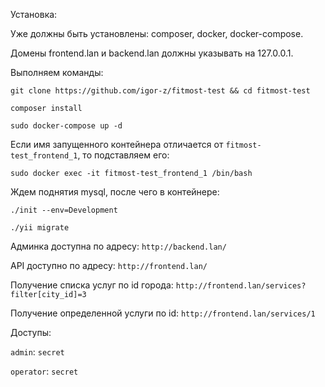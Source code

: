 Установка:

Уже должны быть установлены: composer, docker, docker-compose.

Домены frontend.lan и backend.lan должны указывать на 127.0.0.1.

Выполняем команды:

`git clone https://github.com/igor-z/fitmost-test && cd fitmost-test`

`composer install`

`sudo docker-compose up -d`

Если имя запущенного контейнера отличается от `fitmost-test_frontend_1`, то подставляем его:

`sudo docker exec -it fitmost-test_frontend_1 /bin/bash`

Ждем поднятия mysql, после чего в контейнере:

`./init --env=Development`

`./yii migrate`

Админка доступна по адресу:
`http://backend.lan/`

API доступно по адресу:
`http://frontend.lan/`

Получение списка услуг по id города:
`http://frontend.lan/services?filter[city_id]=3`

Получение определенной услуги по id:
`http://frontend.lan/services/1`

Доступы:

`admin`: `secret`

`operator`: `secret`